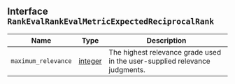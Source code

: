 ## Interface `RankEvalRankEvalMetricExpectedReciprocalRank`

| Name | Type | Description |
| - | - | - |
| `maximum_relevance` | [integer](./integer.md) | The highest relevance grade used in the user-supplied relevance judgments. |
